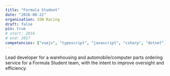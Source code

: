 ```yaml
---
title: "Formula Student"
date: "2016-08-22"
organisation: ION Racing
draft: false
pin: true
# start: 2016
# end: 2017
competencies: ["vuejs", "typescript", "javascript", "csharp", "dotnet", "webpack", "project-management"]
---
```


Lead developer for a warehousing and automobile/computer parts ordering service
for a Formula Student team, with the intent to improve oversight and efficiency.

